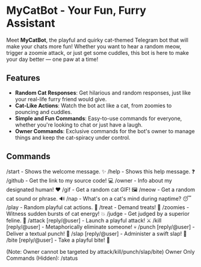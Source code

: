 # MyCatBot - Your Fun, Furry Assistant

Meet **MyCatBot**, the playful and quirky cat-themed Telegram bot that will make your chats more fun! Whether you want to hear a random meow, trigger a zoomie attack, or just get some cuddles, this bot is here to make your day better — one paw at a time!

## Features

- **Random Cat Responses**: Get hilarious and random responses, just like your real-life furry friend would give.
- **Cat-Like Actions**: Watch the bot act like a cat, from zoomies to pouncing and cuddles.
- **Simple and Fun Commands**: Easy-to-use commands for everyone, whether you're looking to chat or just have a laugh.
- **Owner Commands**: Exclusive commands for the bot's owner to manage things and keep the cat-spiracy under control.

## Commands
/start - Shows the welcome message. ✨
/help - Shows this help message. ❓
/github - Get the link to my source code! 💻
/owner - Info about my designated human! ❤️
/gif - Get a random cat GIF! 🖼️
/meow - Get a random cat sound or phrase. 🔊
/nap - What's on a cat's mind during naptime? 😴
/play - Random playful cat actions. 🧶
/treat - Demand treats! 🎁
/zoomies - Witness sudden bursts of cat energy! 💥
/judge - Get judged by a superior feline. 🧐
/attack [reply/@user] - Launch a playful attack! ⚔️
/kill [reply/@user] - Metaphorically eliminate someone! 💀
/punch [reply/@user] - Deliver a textual punch! 👊
/slap [reply/@user] - Administer a swift slap! 👋
/bite [reply/@user] - Take a playful bite! 😬

(Note: Owner cannot be targeted by attack/kill/punch/slap/bite)
Owner Only Commands (Hidden): 
/status

